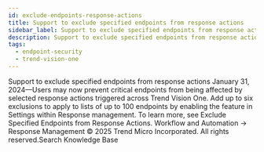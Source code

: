 ```yaml
---
id: exclude-endpoints-response-actions
title: Support to exclude specified endpoints from response actions
sidebar_label: Support to exclude specified endpoints from response actions
description: Support to exclude specified endpoints from response actions
tags:
  - endpoint-security
  - trend-vision-one
---
```


 Support to exclude specified endpoints from response actions January 31, 2024—Users may now prevent critical endpoints from being affected by selected response actions triggered across Trend Vision One. Add up to six exclusions to apply to lists of up to 100 endpoints by enabling the feature in Settings within Response management. To learn more, see Exclude Specified Endpoints from Response Actions. Workflow and Automation → Response Management © 2025 Trend Micro Incorporated. All rights reserved.Search Knowledge Base